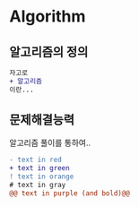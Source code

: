 # Algorithm
## 알고리즘의 정의
```diff
자고로
+ 알고리즘
이란...
```
## 문제해결능력
알고리즘 풀이를 통하여..
```diff
- text in red
+ text in green
! text in orange
# text in gray
@@ text in purple (and bold)@@
```
